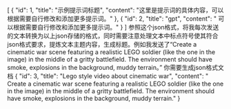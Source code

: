 [
  {
    "id": 1,
    "title": "示例提示词标题",
    "content": "这里是提示词的具体内容，可以根据需要自行修改和添加更多提示词。"
  },
  {
    "id": 2,
    "title": "gpt",
    "content": " 可以根据需要自行修改和添加更多提示词。"
  }
]  参照这个json格式，将我每次发送的文本转换为以上json存储的格式，同时需要注意处理文本中标点符号使其符合json格式要求，提炼文本主题内容，生成标题。例如我发送了“Create a cinematic war scene featuring a realistic LEGO soldier (like the one in the image) in the middle of a gritty battlefield. The environment should have smoke, explosions in the background, muddy terrain。” 你需要生成json格式文档  {
    "id": 3,
    "title": "Lego style video about cinematic war",
    "content": " Create a cinematic war scene featuring a realistic LEGO soldier (like the one in the image) in the middle of a gritty battlefield. The environment should have smoke, explosions in the background, muddy terrain."
  }